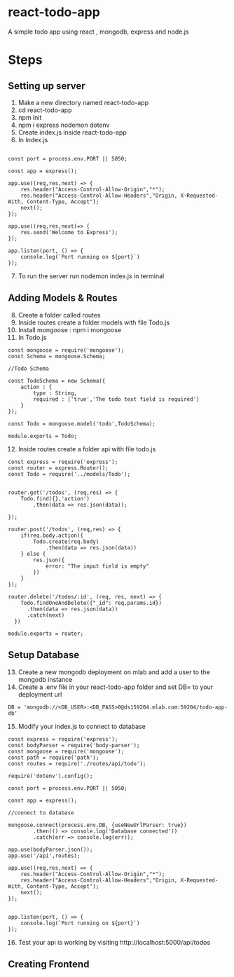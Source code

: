 # react-todo-app
A simple todo app using react , mongodb, express and node.js

# Steps
## Setting up server
1. Make a new directory named react-todo-app
2. cd react-todo-app
3. npm init
4. npm i express nodemon dotenv
5. Create index.js inside react-todo-app
6. In Index.js
```const express = require('express');

const port = process.env.PORT || 5050;

const app = express();

app.use((req,res,next) => {
    res.header("Access-Control-Allow-Origin","*");
    res.header("Access-Control-Allow-Headers","Origin, X-Requested-With, Content-Type, Accept");
    next();
});

app.use((req,res,next)=> {
    res.send('Welcome to Express');
});

app.listen(port, () => {
    console.log(`Port running on ${port}`)
});
```
7. To run the server run nodemon index.js in terminal

## Adding Models & Routes

8. Create a folder called routes
9. Inside routes create a folder models with file Todo.js
10. Install mongoose : npm i mongoose
11. In Todo.js
```
const mongoose = require('mongoose');
const Schema = mongoose.Schema;

//Todo Schema

const TodoSchema = new Schema({
    action : {
        type : String,
        required : ['true','The todo text field is required']
    }
});

const Todo = mongoose.model('todo',TodoSchema);

module.exports = Todo;
```
12. Inside routes create a folder api with file todo.js
```
const express = require('express');
const router = express.Router();
const Todo = require('../models/Todo');


router.get('/todos', (req,res) => {
    Todo.find({},'action')
        .then(data => res.json(data));
        
});

router.post('/todos', (req,res) => {
    if(req.body.action){
        Todo.create(req.body)
            .then(data => res.json(data))
    } else {
        res.json({
            error: "The input field is empty"
        })
    }
});

router.delete('/todos/:id', (req, res, next) => {
    Todo.findOneAndDelete({"_id": req.params.id})
      .then(data => res.json(data))
      .catch(next)
  })  

module.exports = router;
```
## Setup Database

13. Create a new mongodb deployment on mlab and add a user to the mongodb instance
14. Create a .env file in your react-todo-app folder and set DB= to your deployment url
``` 
DB = 'mongodb://<DB_USER>:<DB_PASS>0@ds159204.mlab.com:59204/todo-app-db'
```
15. Modify your index.js to connect to database
```
const express = require('express');
const bodyParser = require('body-parser');
const mongoose = require('mongoose');
const path = require('path');
const routes = require('./routes/api/todo');

require('dotenv').config();

const port = process.env.PORT || 5050;

const app = express();

//connect to database

mongoose.connect(process.env.DB, {useNewUrlParser: true})
        .then(() => console.log('Database connected'))
        .catch(err => console.log(err));

app.use(bodyParser.json());
app.use('/api',routes);

app.use((req,res,next) => {
    res.header("Access-Control-Allow-Origin","*");
    res.header("Access-Control-Allow-Headers","Origin, X-Requested-With, Content-Type, Accept");
    next();
});


app.listen(port, () => {
    console.log(`Port running on ${port}`)
});
```
16. Test your api is working by visiting http://localhost:5000/api/todos

## Creating Frontend



